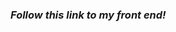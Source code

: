 ### <i>Follow this link to my front end!</i>
## <a href="https://github.com/kevinroost/shelterby-front-end">